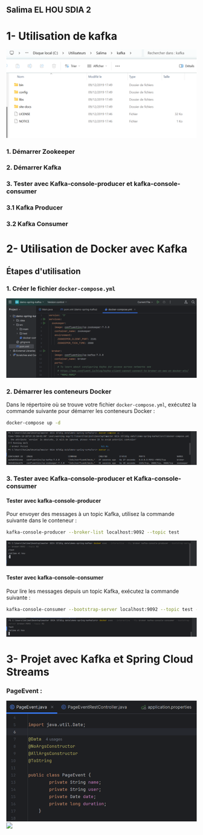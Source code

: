 ## Salima EL HOU SDIA 2

# 1- Utilisation de kafka 

<img src="captures/1-kafka.png">

### 1. Démarrer Zookeeper
### 2. Démarrer Kafka
### 3. Tester avec Kafka-console-producer et kafka-console-consumer
### 3.1 Kafka Producer
### 3.2 Kafka Consumer

# 2- Utilisation de Docker avec Kafka

## Étapes d'utilisation

### 1. Créer le fichier `docker-compose.yml`

<img src="captures/1-dockerCompose.png">

### 2. Démarrer les conteneurs Docker

Dans le répertoire où se trouve votre fichier `docker-compose.yml`, exécutez la commande suivante pour démarrer les conteneurs Docker :

```bash
docker-compose up -d
```
<img src="captures/2-docker up.png">

### 3. Tester avec Kafka-console-producer et Kafka-console-consumer


#### Tester avec kafka-console-producer

Pour envoyer des messages à un topic Kafka, utilisez la commande suivante dans le conteneur :

```bash
kafka-console-producer --broker-list localhost:9092 --topic test
```
<img src="captures/producer.png">

#### Tester avec kafka-console-consumer

Pour lire les messages depuis un topic Kafka, exécutez la commande suivante :

```bash
kafka-console-consumer --bootstrap-server localhost:9092 --topic test --from-beginning
```
<img src="captures/cunsumer.png">

# 3- Projet avec Kafka et Spring Cloud Streams

### PageEvent :

<img src="captures/PageEvent.png">
<img src="captures/PageEventRestController.png.png">

